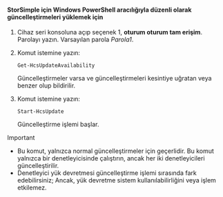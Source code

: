 <!--author=SharS last changed: 11/18/16-->

#### <a name="to-install-regular-updates-via-windows-powershell-for-storsimple"></a>StorSimple için Windows PowerShell aracılığıyla düzenli olarak güncelleştirmeleri yüklemek için
1. Cihaz seri konsoluna açıp seçenek 1, **oturum oturum tam erişim**. Parolayı yazın. Varsayılan parola *Parola1*. 
2. Komut istemine yazın:
   
     `Get-HcsUpdateAvailability`
   
    Güncelleştirmeler varsa ve güncelleştirmeleri kesintiye uğratan veya benzer olup bildirilir.
3. Komut istemine yazın:
   
     `Start-HcsUpdate`
   
    Güncelleştirme işlemi başlar.

> [!IMPORTANT]
> * Bu komut, yalnızca normal güncelleştirmeler için geçerlidir. Bu komut yalnızca bir denetleyicisinde çalıştırın, ancak her iki denetleyicileri güncelleştirilir. 
> * Denetleyici yük devretmesi güncelleştirme işlemi sırasında fark edebilirsiniz; Ancak, yük devretme sistem kullanılabilirliğini veya işlem etkilemez.
> 
> 

